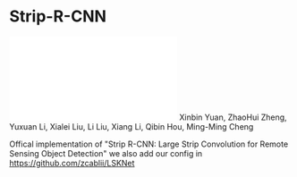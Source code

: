# Strip-R-CNN
![Strip-R-CNN](DotaStatis(2).pdf)
Xinbin Yuan, ZhaoHui Zheng, Yuxuan Li, Xialei Liu, Li Liu, Xiang Li, Qibin Hou, Ming-Ming Cheng

Offical implementation of "Strip R-CNN: Large Strip Convolution for Remote Sensing Object Detection"
we also add our config in https://github.com/zcablii/LSKNet
